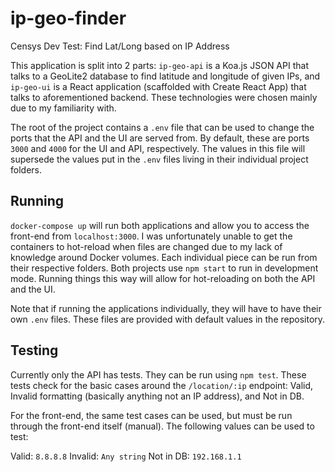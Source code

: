 # ip-geo-finder
Censys Dev Test: Find Lat/Long based on IP Address

This application is split into 2 parts: `ip-geo-api` is a Koa.js JSON API that talks to a GeoLite2 database to find latitude and longitude of given IPs, and `ip-geo-ui` is a React application (scaffolded with Create React App) that talks to aforementioned backend. These technologies were chosen mainly due to my familiarity with.

The root of the project contains a `.env` file that can be used to change the ports that the API and the UI are served from. By default, these are ports `3000` and `4000` for the UI and API, respectively. The values in this file will supersede the values put in the `.env` files living in their individual project folders. 

## Running

`docker-compose up` will run both applications and allow you to access the front-end from `localhost:3000`. I was unfortunately unable to get the containers to hot-reload when files are changed due to my lack of knowledge around Docker volumes. Each individual piece can be run from their respective folders. Both projects use `npm start` to run in development mode. Running things this way will allow for hot-reloading on both the API and the UI.

Note that if running the applications individually, they will have to have their own `.env` files. These files are provided with default values in the repository.

## Testing

Currently only the API has tests. They can be run using `npm test`. These tests check for the basic cases around the `/location/:ip` endpoint: Valid, Invalid formatting (basically anything not an IP address), and Not in DB.

For the front-end, the same test cases can be used, but must be run through the front-end itself (manual). The following values can be used to test:

Valid: `8.8.8.8`
Invalid: `Any string`
Not in DB: `192.168.1.1`